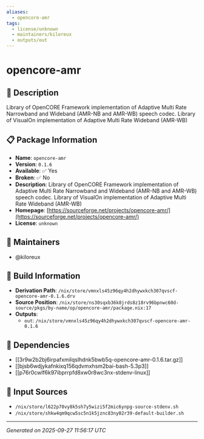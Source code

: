 ```yaml
---
aliases:
  - opencore-amr
tags:
  - license/unknown
  - maintainers/kiloreux
  - outputs/out
---
```


# opencore-amr

## 📝 Description

Library of OpenCORE Framework implementation of Adaptive Multi Rate Narrowband and Wideband (AMR-NB and AMR-WB) speech codec.
    Library of VisualOn implementation of Adaptive Multi Rate Wideband (AMR-WB)

## 📋 Package Information

- **Name**: `opencore-amr`
- **Version**: `0.1.6`
- **Available**: ✅ Yes
- **Broken**: ✅ No
- **Description**: Library of OpenCORE Framework implementation of Adaptive Multi Rate Narrowband and Wideband (AMR-NB and AMR-WB) speech codec.
    Library of VisualOn implementation of Adaptive Multi Rate Wideband (AMR-WB)
- **Homepage**: [https://sourceforge.net/projects/opencore-amr/](https://sourceforge.net/projects/opencore-amr/)
- **License**: `unknown`
## 👥 Maintainers

- @kiloreux


## 🔧 Build Information

- **Derivation Path**: `/nix/store/vmnxls45z96qy4h2dhywxkch307qvscf-opencore-amr-0.1.6.drv`
- **Source Position**: `/nix/store/ns30sqxb36k8jrds8z18rv96bpnwc60d-source/pkgs/by-name/op/opencore-amr/package.nix:17`
- **Outputs**:
  - `out`:  `/nix/store/vmnxls45z96qy4h2dhywxkch307qvscf-opencore-amr-0.1.6`

## 🔗 Dependencies

- [[3r9w2b2bj6irpafxmilqslhdnk5bwb5q-opencore-amr-0.1.6.tar.gz]]
- [[bjsb6wdjykafnkixq156qdvmxhsm2bai-bash-5.3p3]]
- [[p76r0cwlf6k97ibprrpfd8xw0r8wc3nx-stdenv-linux]]

## 📁 Input Sources

- `/nix/store/l622p70vy8k5sh7y5wizi5f2mic6ynpg-source-stdenv.sh`
- `/nix/store/shkw4qm9qcw5sc5n1k5jznc83ny02r39-default-builder.sh`

---
*Generated on 2025-09-27 11:56:17 UTC*
